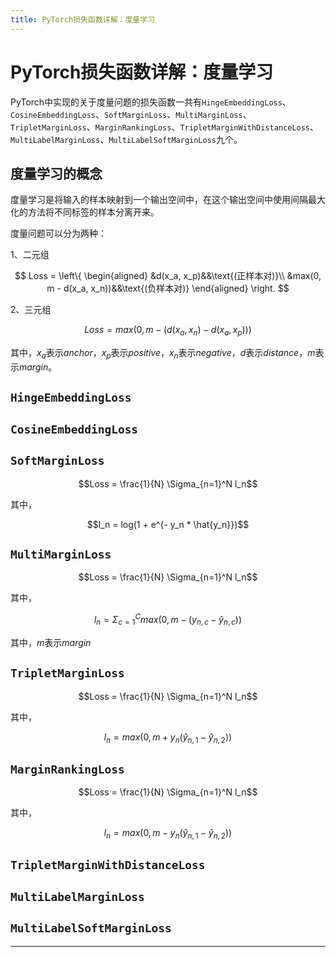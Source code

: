 ```yaml
---
title: PyTorch损失函数详解：度量学习
---
```


# PyTorch损失函数详解：度量学习

<script type="text/javascript" src="/include/head.js"></script>

PyTorch中实现的关于度量问题的损失函数一共有`HingeEmbeddingLoss`、`CosineEmbeddingLoss`、`SoftMarginLoss`、`MultiMarginLoss`、`TripletMarginLoss`、`MarginRankingLoss`、`TripletMarginWithDistanceLoss`、`MultiLabelMarginLoss`、`MultiLabelSoftMarginLoss`九个。

## 度量学习的概念

度量学习是将输入的样本映射到一个输出空间中，在这个输出空间中使用间隔最大化的方法将不同标签的样本分离开来。

度量问题可以分为两种：

1、二元组

$$
Loss =
\left\{
\begin{aligned}
&d(x_a, x_p)&&\text{(正样本对)}\\
&max(0, m - d(x_a, x_n))&&\text{(负样本对)}
\end{aligned}
\right.
$$

2、三元组

$$
Loss = max(0, m - (d(x_a, x_n) - d(x_a, x_p)))
$$

其中，$x_a$表示$anchor$，$x_p$表示$positive$，$x_n$表示$negative$，$d$表示$distance$，$m$表示$margin$。

## `HingeEmbeddingLoss`

## `CosineEmbeddingLoss`



## `SoftMarginLoss`

$$Loss = \frac{1}{N} \Sigma_{n=1}^N l_n$$

其中，

$$l_n = log(1 + e^{- y_n * \hat{y_n}})$$

## `MultiMarginLoss`

$$Loss = \frac{1}{N} \Sigma_{n=1}^N l_n$$

其中，

$$l_n = \Sigma_{c=1}^C max(0, m - (y_{n, c} - \hat{y}_{n, c}))$$

其中，$m$表示$margin$

## `TripletMarginLoss`

$$Loss = \frac{1}{N} \Sigma_{n=1}^N l_n$$

其中，

$$l_n = max(0, m + y_n(\hat{y}_{n,1} - \hat{y}_{n,2}))$$

## `MarginRankingLoss`

$$Loss = \frac{1}{N} \Sigma_{n=1}^N l_n$$

其中，

$$l_n = max(0, m - y_n(\hat{y}_{n,1} - \hat{y}_{n,2}))$$

## `TripletMarginWithDistanceLoss`

## `MultiLabelMarginLoss`

## `MultiLabelSoftMarginLoss`

---

<script type="text/javascript" src="/include/tail.js"></script>
